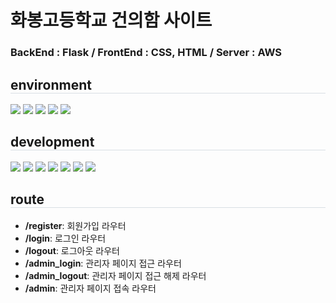 <h1>화봉고등학교 건의함 사이트</h1>
<h3><b>BackEnd : Flask / FrontEnd : CSS, HTML / Server : AWS</b></h3>
<h2 style="border-bottom: 1px solid #d8dee4;">environment</h2>
<p>
  <img src="https://img.shields.io/badge/linux-FCC624?style=for-the-badge&logo=linux&logoColor=black"> 
  <img src="https://img.shields.io/badge/amazonaws-232F3E?style=for-the-badge&logo=amazonwebservices&logoColor=white"> 
  <img src="https://img.shields.io/badge/github-181717?style=for-the-badge&logo=github&logoColor=white">
  <img src="https://img.shields.io/badge/git-F05032?style=for-the-badge&logo=git&logoColor=white">
  <img src="https://img.shields.io/badge/mysql-4479A1?style=for-the-badge&logo=mysql&logoColor=white"> 
</p>
<h2 style="border-bottom: 1px solid #d8dee4;">development</h2>
<p>
  <img src="https://img.shields.io/badge/python-3776AB?style=for-the-badge&logo=python&logoColor=white"> 
  <img src="https://img.shields.io/badge/node.js-5FA04E?style=for-the-badge&logo=nodedotjs&logoColor=white">
  <img src="https://img.shields.io/badge/nginx-009639?style=for-the-badge&logo=nginx&logoColor=white">
  <img src="https://img.shields.io/badge/html-E34F26?style=for-the-badge&logo=html5&logoColor=white"> 
  <img src="https://img.shields.io/badge/css-1572B6?style=for-the-badge&logo=css3&logoColor=white"> 
  <img src="https://img.shields.io/badge/Flask-000000?style=for-the-badge&logo=Flask&logoColor=white">
  <img src="https://img.shields.io/badge/.env-ECD53F?style=for-the-badge&logo=dotenv&logoColor=black"> 
</p>
<h2 style="border-bottom: 1px solid #d8dee4;">route</h2>
<div>
  <ul>
    <li><b>/register</b>: 회원가입 라우터</li>
    <li><b>/login</b>: 로그인 라우터</li>
    <li><b>/logout</b>: 로그아웃 라우터</li>
    <li><b>/admin_login</b>: 관리자 페이지 접근 라우터</li>
    <li><b>/admin_logout</b>: 관리자 페이지 접근 해제 라우터</li>
    <li><b>/admin</b>: 관리자 페이지 접속 라우터</li>
  </ul>
</div>
